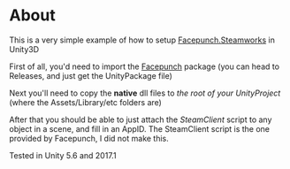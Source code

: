# About

This is a very simple example of how to setup [Facepunch.Steamworks](https://github.com/Facepunch/Facepunch.Steamworks) in Unity3D

First of all, you'd need to import the [Facepunch](https://github.com/Facepunch/Facepunch.Steamworks) package 
(you can head to Releases, and just get the UnityPackage file)

Next you'll need to copy the **native** dll files to *the root of your UnityProject* (where the Assets/Library/etc folders are)

After that you should be able to just attach the *SteamClient* script to any object in a scene, and fill in an AppID.
The SteamClient script is the one provided by Facepunch, I did not make this. 

Tested in Unity 5.6 and 2017.1
